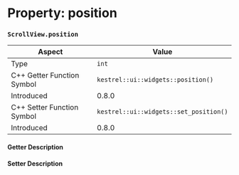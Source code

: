 
# Property: position
### `ScrollView.position`

| Aspect | Value |
| --- | --- |
| Type | `int` |
| C++ Getter Function Symbol | `kestrel::ui::widgets::position()` |
| Introduced | 0.8.0 |
| C++ Setter Function Symbol | `kestrel::ui::widgets::set_position()` |
| Introduced | 0.8.0 |

#### Getter Description

#### Setter Description

